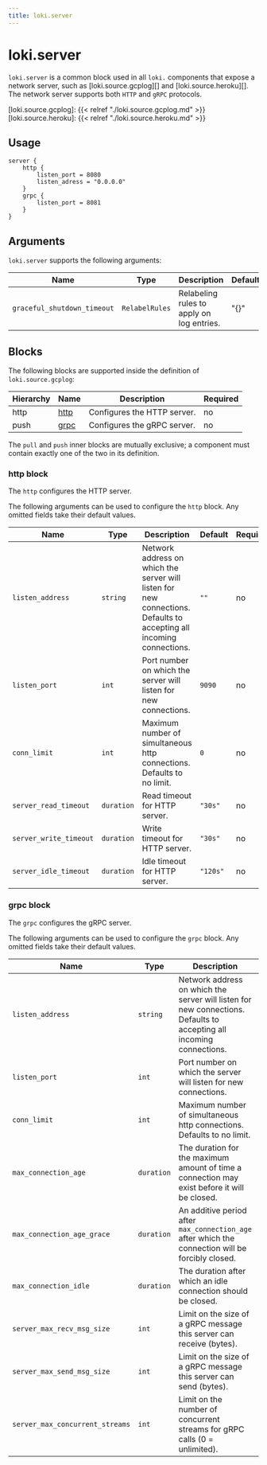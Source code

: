 ```yaml
---
title: loki.server
---
```


# loki.server

`loki.server` is a common block used in all `loki.` components that expose a network server, such as
[loki.source.gcplog][] and [loki.source.heroku][]. The
network server supports both `HTTP` and `gRPC` protocols.

[loki.source.gcplog]: {{< relref "./loki.source.gcplog.md" >}}
[loki.source.heroku]: {{< relref "./loki.source.heroku.md" >}}

## Usage

```river
server {
    http {
        listen_port = 8080
        listen_adress = "0.0.0.0"
    }
    grpc {
        listen_port = 8081
    }
}
```

## Arguments

`loki.server` supports the following arguments:

 Name                        | Type           | Description                               | Default | Required 
-----------------------------|----------------|-------------------------------------------|---------|----------
 `graceful_shutdown_timeout` | `RelabelRules` | Relabeling rules to apply on log entries. | "{}"    | no       

## Blocks

The following blocks are supported inside the definition of
`loki.source.gcplog`:

 Hierarchy | Name     | Description                 | Required 
-----------|----------|-----------------------------|----------
 http      | [http][] | Configures the HTTP server. | no       
 push      | [grpc][] | Configures the gRPC server. | no       

The `pull` and `push` inner blocks are mutually exclusive; a component must
contain exactly one of the two in its definition.

[http]: #http-block

[grpc]: #grpc-block

### http block

The `http` configures the HTTP server.

The following arguments can be used to configure the `http` block. Any omitted
fields take their default values.

 Name                   | Type       | Description                                                                                                          | Default  | Required 
------------------------|------------|----------------------------------------------------------------------------------------------------------------------|----------|----------
 `listen_address`       | `string`   | Network address on which the server will listen for new connections. Defaults to accepting all incoming connections. | `""`     | no       
 `listen_port`          | `int`      | Port number on which the server will listen for new connections.                                                     | `9090`   | no       
 `conn_limit`           | `int`      | Maximum number of simultaneous http connections. Defaults to no limit.                                               | `0`      | no       
 `server_read_timeout`  | `duration` | Read timeout for HTTP server.                                                                                        | `"30s"`  | no       
 `server_write_timeout` | `duration` | Write timeout for HTTP server.                                                                                       | `"30s"`  | no       
 `server_idle_timeout`  | `duration` | Idle timeout for HTTP server.                                                                                        | `"120s"` | no       

### grpc block

The `grpc` configures the gRPC server.

The following arguments can be used to configure the `grpc` block. Any omitted
fields take their default values.

 Name                            | Type       | Description                                                                                                          | Default      | Required 
---------------------------------|------------|----------------------------------------------------------------------------------------------------------------------|--------------|----------
 `listen_address`                | `string`   | Network address on which the server will listen for new connections. Defaults to accepting all incoming connections. | `""`         | no       
 `listen_port`                   | `int`      | Port number on which the server will listen for new connections.                                                     | `9091`       | no       
 `conn_limit`                    | `int`      | Maximum number of simultaneous http connections. Defaults to no limit.                                               | `0`          | no       
 `max_connection_age`            | `duration` | The duration for the maximum amount of time a connection may exist before it will be closed.                         | `"infinity"` | no       
 `max_connection_age_grace`      | `duration` | An additive period after `max_connection_age` after which the connection will be forcibly closed.                    | `"infinity"` | no       
 `max_connection_idle`           | `duration` | The duration after which an idle connection should be closed.                                                        | `"infinity"` | no       
 `server_max_recv_msg_size`      | `int`      | Limit on the size of a gRPC message this server can receive (bytes).                                                 | `4MB`        | no       
 `server_max_send_msg_size`      | `int`      | Limit on the size of a gRPC message this server can send (bytes).                                                    | `4MB`        | no       
 `server_max_concurrent_streams` | `int`      | Limit on the number of concurrent streams for gRPC calls (0 = unlimited).                                            | `100`        | no       
